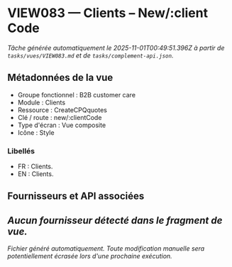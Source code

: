 # VIEW083 — Clients – New/:client Code

_Tâche générée automatiquement le 2025-11-01T00:49:51.396Z à partir de `tasks/vues/VIEW083.md` et de `tasks/complement-api.json`._

## Métadonnées de la vue

- Groupe fonctionnel : B2B customer care
- Module : Clients
- Ressource : CreateCPQquotes
- Clé / route : new/:clientCode
- Type d'écran : Vue composite
- Icône : Style

### Libellés
- FR : Clients.
- EN : Clients.

## Fournisseurs et API associées

_Aucun fournisseur détecté dans le fragment de vue._
---

_Fichier généré automatiquement. Toute modification manuelle sera potentiellement écrasée lors d'une prochaine exécution._
